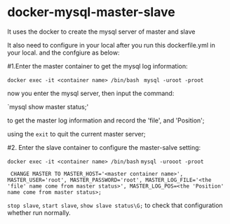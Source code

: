 # docker-mysql-master-slave
It uses the docker to create the mysql server of master and slave


It also need to configure in your local after you run this dockerfile.yml in your local. and the confgiure as below:

#1.Enter the master container to get the mysql log information:

`docker exec -it <container name> /bin/bash `
`mysql -uroot -proot`

now you enter the mysql server, then input the command:

`mysql show master status;'

to get the master log information and record the 'file', and 'Position';

using the `exit` to quit the current master server;

#2. Enter the slave container to configure the master-salve setting:

`docker exec -it <container name> /bin/bash`
`mysql -urooot -proot`

` CHANGE MASTER TO
    MASTER_HOST='<master container name>',
    MASTER_USER='root',
    MASTER_PASSWORD='root',
    MASTER_LOG_FILE='<the 'file' name come from master status>',
    MASTER_LOG_POS=<the 'Position' name come from master status>;`
    
`stop slave`,
`start slave`,
`show slave status\G;` to check that configuration whether run normally.

